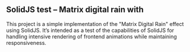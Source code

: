 ## SolidJS test – Matrix digital rain with 

This project is a simple implementation of the "Matrix Digital Rain" effect using SolidJS. It’s intended as a test of the capabilities of SolidJS for handling intensive rendering of frontend animations while maintaining responsiveness. 


